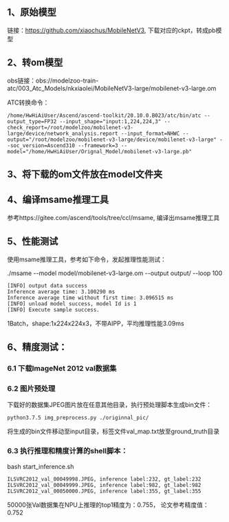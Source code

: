## 1、原始模型
链接：https://github.com/xiaochus/MobileNetV3, 下载对应的ckpt，转成pb模型

## 2、转om模型
obs链接：obs://modelzoo-train-atc/003_Atc_Models/nkxiaolei/MobileNetV3-large/mobilenet-v3-large.om

ATC转换命令：
```
/home/HwHiAiUser/Ascend/ascend-toolkit/20.10.0.B023/atc/bin/atc --output_type=FP32 --input_shape="input:1,224,224,3" --check_report=/root/modelzoo/mobilenet-v3-large/device/network_analysis.report --input_format=NHWC --output="/root/modelzoo/mobilenet-v3-large/device/mobilenet-v3-large" --soc_version=Ascend310 --framework=3 --model="/home/HwHiAiUser/Orignal_Model/mobilenet-v3-large.pb" 
```

## 3、将下载的om文件放在model文件夹

## 4、编译msame推理工具
参考https://gitee.com/ascend/tools/tree/ccl/msame, 编译出msame推理工具

## 5、性能测试
使用msame推理工具，参考如下命令，发起推理性能测试： 

./msame --model model/mobilenet-v3-large.om --output output/ --loop 100
```
[INFO] output data success
Inference average time: 3.100290 ms
Inference average time without first time: 3.096515 ms
[INFO] unload model success, model Id is 1
[INFO] Execute sample success.
```
1Batch，shape:1x224x224x3，不带AIPP，平均推理性能3.09ms

## 6、精度测试：

### 6.1 下载ImageNet 2012 val数据集

### 6.2 图片预处理
下载好的数据集JPEG图片放在任意其他目录，执行预处理脚本生成bin文件：
```
python3.7.5 img_preprocess.py ./originnal_pic/
```
将生成的bin文件移动至input目录，标签文件val_map.txt放至ground_truth目录

### 6.3 执行推理和精度计算的shell脚本：
bash start_inference.sh
```
ILSVRC2012_val_00049998.JPEG, inference label:232, gt_label:232
ILSVRC2012_val_00049999.JPEG, inference label:982, gt_label:982
ILSVRC2012_val_00050000.JPEG, inference label:355, gt_label:355
```

50000张Val数据集在NPU上推理的top1精度为：0.755， 论文参考精度值：0.752